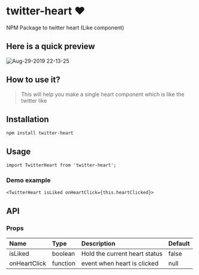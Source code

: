 # twitter-heart ❤️
NPM Package to twitter heart (Like component)
## Here is a quick preview

![Aug-29-2019 22-13-25](https://user-images.githubusercontent.com/13532530/63959653-43aa5c00-caaa-11e9-8f33-1c704bd35f3b.gif)

## How to use it?

> This will help you make a single heart component which is like the twitter like


## Installation
```
npm install twitter-heart
```

## Usage
```
import TwitterHeart from 'twitter-heart';
```

### Demo example 
```
<TwitterHeart isLiked onHeartClick={this.heartClicked}>
```

## API

### Props

Name | Type | Description | Default
:--- | :--- | :--- | :---
isLiked | boolean | Hold the current heart status | false
onHeartClick | function | event when heart is clicked | null

